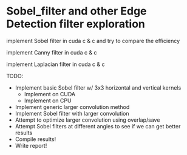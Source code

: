 # Sobel_filter and other Edge Detection filter exploration
implement Sobel filter in cuda c &amp; c and try to compare the efficiency

implement Canny filter in cuda c &amp; c

implement Laplacian filter in cuda c &amp; c

TODO:
- Implement basic Sobel filter w/ 3x3 horizontal and vertical kernels
    - Implement on CUDA
    - Implement on CPU
- Implement generic larger convolution method
- Implement Sobel filter with larger convolution
- Attempt to optimize larger convolution using overlap/save
- Attempt Sobel filters at different angles to see if we can get better results
- Compile results!
- Write report!
